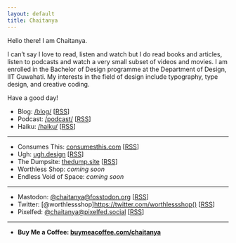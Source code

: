 ```yaml
---
layout: default
title: Chaitanya
---
```

Hello there! I am Chaitanya.

I can’t say I love to read, listen and watch but I do read books and articles, listen to podcasts and watch a very small subset of videos and movies. I am enrolled in the Bachelor of Design programme at the Department of Design, IIT Guwahati. My interests in the field of design include typography, type design, and creative coding.

Have a good day!

- Blog: [/blog/](https://chaitanya.page/blog/) \[[RSS](https://chaitanya.page/feed.xml)]
- Podcast: [/podcast/](https://chaitanya.page/podcast/) \[[RSS](https://chaitanya.page/feed/podcast)]
- Haiku: [/haiku/](https://chaitanya.page/haiku/) \[[RSS](https://chaitanya.page/feed.xml)]

---

- Consumes This: [consumesthis.com](https://consumesthis.com/) \[[RSS](https://consumesthis.com/feed)]
- Ugh: [ugh.design](https://ugh.design/) \[[RSS](https://ugh.design/rss)]
- The Dumpsite: [thedump.site](https://thedump.site/) \[[RSS](https://thedump.site/rss)]
- Worthless Shop: *coming soon*
- Endless Void of Space: *coming soon*

---

- Mastodon: [@chaitanya@fosstodon.org](https://fosstodon.org/@chaitanya) \[[RSS](https://fosstodon.org/@chaitanya.rss)]
- Twitter: [@worthlessshop]https://twitter.com/worthlessshop() \[[RSS](https://nitter.42l.fr/worthlessshop/rss)]
- Pixelfed: [@chaitanya@pixelfed.social](https://pixelfed.social/chaitanya) \[[RSS](https://pixelfed.social/users/chaitanya.atom)]

---

- **Buy Me a Coffee: [buymeacoffee.com/chaitanya](https://www.buymeacoffee.com/chaitanya)**